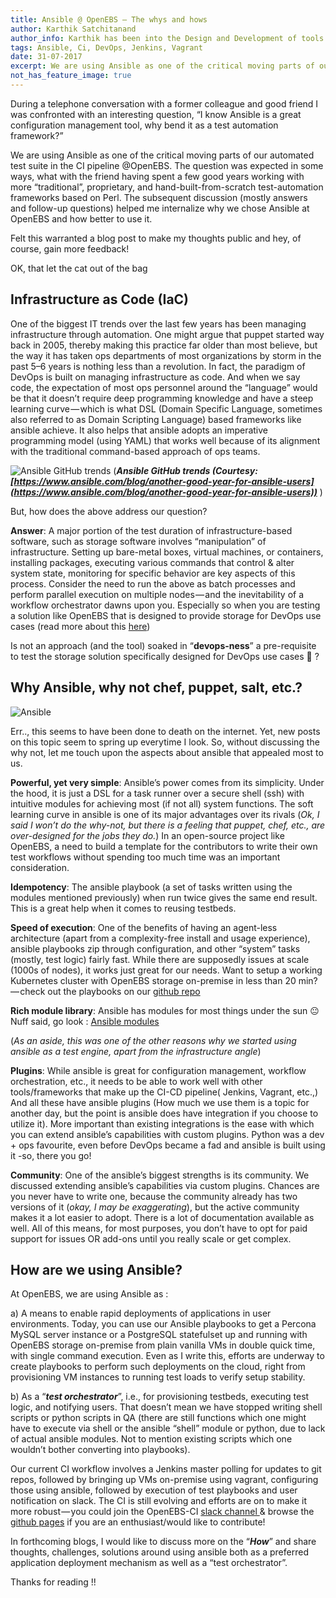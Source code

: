 ```yaml
---
title: Ansible @ OpenEBS — The whys and hows
author: Karthik Satchitanand
author_info: Karthik has been into the Design and Development of tools for infrastructure as code, software testing performance & benchmarking & chaos engineering.
tags: Ansible, Ci, DevOps, Jenkins, Vagrant
date: 31-07-2017
excerpt: We are using Ansible as one of the critical moving parts of our automated test suite in the CI pipeline @OpenEBS. The question was expected in some ways,
not_has_feature_image: true
---
```


During a telephone conversation with a former colleague and good friend I was confronted with an interesting question, “I know Ansible is a great configuration management tool, why bend it as a test automation framework?”

We are using Ansible as one of the critical moving parts of our automated test suite in the CI pipeline @OpenEBS. The question was expected in some ways, what with the friend having spent a few good years working with more “traditional”, proprietary, and hand-built-from-scratch test-automation frameworks based on Perl. The subsequent discussion (mostly answers and follow-up questions) helped me internalize why we chose Ansible at OpenEBS and how better to use it.

Felt this warranted a blog post to make my thoughts public and hey, of course, gain more feedback!

OK, that let the cat out of the bag

## Infrastructure as Code (IaC)

One of the biggest IT trends over the last few years has been managing infrastructure through automation. One might argue that puppet started way back in 2005, thereby making this practice far older than most believe, but the way it has taken ops departments of most organizations by storm in the past 5–6 years is nothing less than a revolution. In fact, the paradigm of DevOps is built on managing infrastructure as code. And when we say code, the expectation of most ops personnel around the “language” would be that it doesn’t require deep programming knowledge and have a steep learning curve — which is what DSL (Domain Specific Language, sometimes also referred to as Domain Scripting Language) based frameworks like ansible achieve. It also helps that ansible adopts an imperative programming model (using YAML) that works well because of its alignment with the traditional command-based approach of ops teams.

![Ansible GitHub trends ](https://cdn-images-1.medium.com/max/800/1*7Di79EF1SxNqF0F0KD1E-A.jpeg)
(***Ansible GitHub trends (Courtesy: [https://www.ansible.com/blog/another-good-year-for-ansible-users](https://www.ansible.com/blog/another-good-year-for-ansible-users))*** )

But, how does the above address our question?

**Answer**: A major portion of the test duration of infrastructure-based software, such as storage software involves “manipulation” of infrastructure. Setting up bare-metal boxes, virtual machines, or containers, installing packages, executing various commands that control & alter system state, monitoring for specific behavior are key aspects of this process. Consider the need to run the above as batch processes and perform parallel execution on multiple nodes — and the inevitability of a workflow orchestrator dawns upon you. Especially so when you are testing a solution like OpenEBS that is designed to provide storage for DevOps use cases (read more about this [here](https://blog.openebs.io/storage-infrastructure-as-code-using-openebs-6a76b37aebe6))

Is not an approach (and the tool) soaked in “**devops-ness**” a pre-requisite to test the storage solution specifically designed for DevOps use cases 🙂 ?

## Why Ansible, why not chef, puppet, salt, etc.?

![Ansible](https://cdn-images-1.medium.com/max/800/0*NQOK_gId-YBZMe02.png)  

Err.., this seems to have been done to death on the internet. Yet, new posts on this topic seem to spring up everytime I look. So, without discussing the why not, let me touch upon the aspects about ansible that appealed most to us.

**Powerful, yet very simple**: Ansible’s power comes from its simplicity. Under the hood, it is just a DSL for a task runner over a secure shell (ssh) with intuitive modules for achieving most (if not all) system functions. The soft learning curve in ansible is one of its major advantages over its rivals (*Ok, I said I won’t do the why-not, but there is a feeling that puppet, chef, etc., are over-designed for the jobs they do.*) In an open-source project like OpenEBS, a need to build a template for the contributors to write their own test workflows without spending too much time was an important consideration.

**Idempotency**: The ansible playbook (a set of tasks written using the modules mentioned previously) when run twice gives the same end result. This is a great help when it comes to reusing testbeds.

**Speed of execution**: One of the benefits of having an agent-less architecture (apart from a complexity-free install and usage experience), ansible playbooks zip through configuration, and other “system” tasks (mostly, test logic) fairly fast. While there are supposedly issues at scale (1000s of nodes), it works just great for our needs. Want to setup a working Kubernetes cluster with OpenEBS storage on-premise in less than 20 min? — check out the playbooks on our [github repo](https://github.com/openebs/openebs/blob/master/e2e/ansible/openebs-on-premise-deployment-guide.md)

**Rich module library**: Ansible has modules for most things under the sun 😐 Nuff said, go look : [Ansible modules](http://docs.ansible.com/ansible/latest/modules_by_category.html)

(*As an aside, this was one of the other reasons why we started using ansible as a test engine, apart from the infrastructure angle*)

**Plugins**: While ansible is great for configuration management, workflow orchestration, etc., it needs to be able to work well with other tools/frameworks that make up the CI-CD pipeline( Jenkins, Vagrant, etc.,) And all these have ansible plugins (How much we use them is a topic for another day, but the point is ansible does have integration if you choose to utilize it). More important than existing integrations is the ease with which you can extend ansible’s capabilities with custom plugins. Python was a dev + ops favourite, even before DevOps became a fad and ansible is built using it -so, there you go!

**Community**: One of the ansible’s biggest strengths is its community. We discussed extending ansible’s capabilities via custom plugins. Chances are you never have to write one, because the community already has two versions of it (*okay, I may be exaggerating*), but the active community makes it a lot easier to adopt. There is a lot of documentation available as well. All of this means, for most purposes, you don’t have to opt for paid support for issues OR add-ons until you really scale or get complex.

## How are we using Ansible?

At OpenEBS, we are using Ansible as :

a) A means to enable rapid deployments of applications in user environments. Today, you can use our Ansible playbooks to get a Percona MySQL server instance or a PostgreSQL statefulset up and running with OpenEBS storage on-premise from plain vanilla VMs in double quick time, with single command execution. Even as I write this, efforts are underway to create playbooks to perform such deployments on the cloud, right from provisioning VM instances to running test loads to verify setup stability.

b) As a “***test orchestrator***”, i.e., for provisioning testbeds, executing test logic, and notifying users. That doesn’t mean we have stopped writing shell scripts or python scripts in QA (there are still functions which one might have to execute via shell or the ansible “shell” module or python, due to lack of actual ansible modules. Not to mention existing scripts which one wouldn’t bother converting into playbooks).

Our current CI workflow involves a Jenkins master polling for updates to git repos, followed by bringing up VMs on-premise using vagrant, configuring those using ansible, followed by execution of test playbooks and user notification on slack. The CI is still evolving and efforts are on to make it more robust — you could join the OpenEBS-CI [slack channel ](http://slack.openebs.io/) & browse the [github pages](https://github.com/openebs/openebs/tree/master/e2e) if you are an enthusiast/would like to contribute!

In forthcoming blogs, I would like to discuss more on the “***How***” and share thoughts, challenges, solutions around using ansible both as a preferred application deployment mechanism as well as a “test orchestrator”.

Thanks for reading !!
